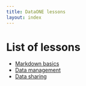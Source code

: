 ```yaml
---
title: DataONE lessons
layout: index
---
```


# List of lessons

- [Markdown basics][00]
- [Data management][01]
- [Data sharing][02]

[00]: lessons/00_markdown/
[01]: lessons/01_management/
[02]: lessons/02_datasharing/

